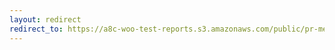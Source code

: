 ```yaml
---
layout: redirect
redirect_to: https://a8c-woo-test-reports.s3.amazonaws.com/public/pr-merge/44206/e2e/index.html
---
```

